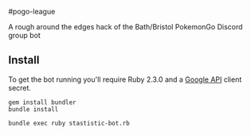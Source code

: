 #pogo-league

A rough around the edges hack of the Bath/Bristol PokemonGo Discord group bot

## Install

To get the bot running you'll require Ruby 2.3.0 and a [Google API](https://developers.google.com/sheets/api/quickstart/ruby#step_4_run_the_sample) client secret. 

```
gem install bundler
bundle install
```

```
bundle exec ruby stastistic-bot.rb
```
